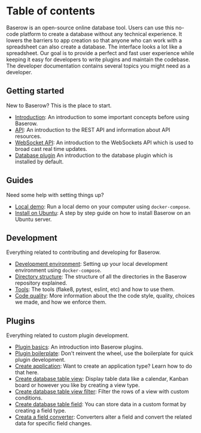 # Table of contents

Baserow is an open-source online database tool. Users can use this no-code platform to
create a database without any technical experience. It lowers the barriers to app
creation so that anyone who can work with a spreadsheet can also create a database. The 
interface looks a lot like a spreadsheet. Our goal is to provide a perfect and fast 
user experience while keeping it easy for developers to write plugins and maintain the 
codebase. The developer documentation contains several topics you might need as a 
developer.

## Getting started

New to Baserow? This is the place to start.

* [Introduction](./getting-started/introduction.md): An introduction to some important
  concepts before using Baserow.
* [API](./getting-started/api.md): An introduction to the REST API and information 
  about API resources.
* [WebSocket API](./getting-started/web-socket-api.md): An introduction to the
  WebSockets API which is used to broad cast real time updates.
* [Database plugin](./getting-started/database-plugin.md) An introduction to the
  database plugin which is installed by default.

## Guides

Need some help with setting things up?

* [Local demo](./guides/demo-environment.md): Run a local demo on your computer using 
  `docker-compose`.
* [Install on Ubuntu](./guides/installation/install-on-ubuntu.md): A step by step guide
  on how to install Baserow on an Ubuntu server.

## Development

Everything related to contributing and developing for Baserow.

* [Development environment](./development/development-environment.md): Setting up your
  local development environment using `docker-compose`.
* [Directory structure](./development/directory-structure.md): The structure of all the
  directories in the Baserow repository explained.
* [Tools](./development/tools.md): The tools (flake8, pytest, eslint, etc) and how to 
  use them. 
* [Code quality](./development/code-quality.md): More information about the the code 
  style, quality, choices we made, and how we enforce them.

## Plugins

Everything related to custom plugin development.

* [Plugin basics](./plugins/introduction.md): An introduction into Baserow plugins.
* [Plugin boilerplate](./plugins/boilerplate.md): Don't reinvent the wheel, use
  the boilerplate for quick plugin development.
* [Create application](./plugins/application-type.md): Want to create an application 
  type? Learn how to do that here.
* [Create database table view](./plugins/view-type.md): Display table data like a 
  calendar, Kanban board or however you like by creating a view type.
* [Create database table view filter](./plugins/view-filter-type.md): Filter the rows
  of a view with custom conditions.
* [Create database table field](./plugins/field-type.md): You can store data in a 
  custom format by creating a field type.
* [Creata a field converter](./plugins/field-converter.md): Converters alter a 
  field and convert the related data for specific field changes.
